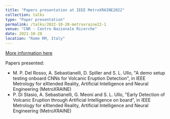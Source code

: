 ```yaml
---
title: "Papers presentation at IEEE MetroXRAINE2022"
collection: talks
type: "Paper presentation"
permalink: /talks/2022-10-28-metroxraine22-1
venue: "CNR - Centro Nazionale Ricerche"
date: 2021-10-28
location: "Rome RM, Italy"
---
```


[More information here](https://metroxraine.org/)

Papers presented:
- M. P. Del Rosso, A. Sebastianelli, D. Spiller and S. L. Ullo, "A demo setup testing onboard CNNs for Volcanic Eruption  Detection", in IEEE Metrology for eXtended Reality, Artificial Intelligence and Neural Engineering (MetroXRAINE)
- P. Di Stasio, A. Sebastianelli, G. Meoni and S. L. Ullo, "Early Detection of Volcanic Eruption through Artificial Intelligence on board", in IEEE Metrology for eXtended Reality, Artificial Intelligence and Neural Engineering (MetroXRAINE)
